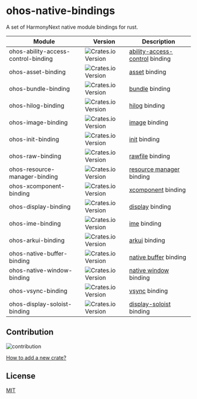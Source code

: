 # ohos-native-bindings

A set of HarmonyNext native module bindings for rust.

| Module                              | Version                                                                                   | Description                                                                                                                       |
| ----------------------------------- | ----------------------------------------------------------------------------------------- | --------------------------------------------------------------------------------------------------------------------------------- |
| ohos-ability-access-control-binding | ![Crates.io Version](https://img.shields.io/crates/v/ohos-ability-access-control-binding) | [ability-access-control](https://developer.huawei.com/consumer/cn/doc/harmonyos-references-V5/_ability_access_control-V5) binding |
| ohos-asset-binding                  | ![Crates.io Version](https://img.shields.io/crates/v/ohos-asset-binding)                  | [asset](https://developer.huawei.com/consumer/cn/doc/harmonyos-references-V5/_asset_api-V5) binding                               |
| ohos-bundle-binding                 | ![Crates.io Version](https://img.shields.io/crates/v/ohos-bundle-binding)                 | [bundle](https://developer.huawei.com/consumer/cn/doc/harmonyos-references-V5/_bundle-V5) binding                                 |
| ohos-hilog-binding                  | ![Crates.io Version](https://img.shields.io/crates/v/ohos-hilog-binding)                  | [hilog](https://developer.huawei.com/consumer/cn/doc/harmonyos-references-V5/_hi_log-V5) binding                                  |
| ohos-image-binding                  | ![Crates.io Version](https://img.shields.io/crates/v/ohos-image-binding)                  | [image](https://developer.huawei.com/consumer/cn/doc/harmonyos-references-V5/image-V5) binding                                    |
| ohos-init-binding                   | ![Crates.io Version](https://img.shields.io/crates/v/ohos-init-binding)                   | [init](https://developer.huawei.com/consumer/cn/doc/harmonyos-references-V5/init-V5) binding                                      |
| ohos-raw-binding                    | ![Crates.io Version](https://img.shields.io/crates/v/ohos-raw-binding)                    | [rawfile](https://developer.huawei.com/consumer/cn/doc/harmonyos-references-V5/rawfile-V5) binding                                |
| ohos-resource-manager-binding       | ![Crates.io Version](https://img.shields.io/crates/v/ohos-resource-manager-binding)       | [resource manager](https://developer.huawei.com/consumer/cn/doc/harmonyos-references-V5/resourcemanager-V5) binding               |
| ohos-xcomponent-binding             | ![Crates.io Version](https://img.shields.io/crates/v/ohos-xcomponent-binding)             | [xcomponent](https://developer.huawei.com/consumer/cn/doc/harmonyos-references-V5/_o_h___native_x_component-V5) binding           |
| ohos-display-binding                | ![Crates.io Version](https://img.shields.io/crates/v/ohos-display-binding)                | [display](https://developer.huawei.com/consumer/cn/doc/harmonyos-references-V5/_o_h___display_manager-V5) binding                 |
| ohos-ime-binding                    | ![Crates.io Version](https://img.shields.io/crates/v/ohos-ime-binding)                    | [ime](https://developer.huawei.com/consumer/cn/doc/harmonyos-references-V5/_input_method-V5) binding                              |
| ohos-arkui-binding                  | ![Crates.io Version](https://img.shields.io/crates/v/ohos-arkui-binding)                  | [arkui](https://developer.huawei.com/consumer/cn/doc/harmonyos-references-V5/_ark_u_i___native_module-V5) binding                 |
| ohos-native-buffer-binding          | ![Crates.io Version](https://img.shields.io/crates/v/ohos-native-buffer-binding)          | [native buffer](https://developer.huawei.com/consumer/cn/doc/harmonyos-references-V5/_o_h___native_buffer-V5) binding             |
| ohos-native-window-binding          | ![Crates.io Version](https://img.shields.io/crates/v/ohos-native-window-binding)          | [native window](https://developer.huawei.com/consumer/cn/doc/harmonyos-references-V5/_o_h___native_image-V5) binding              |
| ohos-vsync-binding                  | ![Crates.io Version](https://img.shields.io/crates/v/ohos-vsync-binding)                  | [vsync](https://developer.huawei.com/consumer/cn/doc/harmonyos-references-V5/_native_vsync-V5) binding                            |
| ohos-display-soloist-binding        | ![Crates.io Version](https://img.shields.io/crates/v/ohos-display-soloist-binding)        | [display-soloist](https://developer.huawei.com/consumer/cn/doc/harmonyos-references-V5/_native_display_soloist-V5) binding        |

## Contribution

![contribution](https://img.shields.io/badge/PR-welcome-green)

[How to add a new crate?](./How-To-Add-A-New-Crate.md)

## License

[MIT](https://github.com/ohos-rs/ohos-native-bindings/blob/master/LICENSE)
